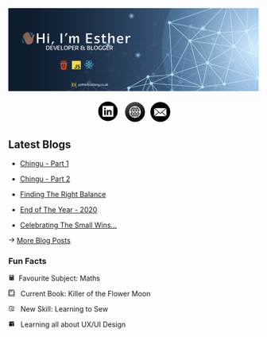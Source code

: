 <!--![Profile Banner](/img/banner.png)-->

<img src="/img/banner.png">

<p align="center">
<a href="https://www.linkedin.com/in/esther-agyare-boateng-004a3453/"><img src="/img/linkedin-icon.png" width=45></a>  &nbsp; <a href="http://estherboateng.co.uk/"><img src="/img/website-icon.png" width=40></a> &nbsp;  <a href="mailto:eagyare91@gmail.com"><img src="/img/mail-icon.png" width=40></a>
</p>



## Latest Blogs 

* [Chingu - Part 1](http://estherboateng.co.uk/chingu)

* [Chingu - Part 2](http://estherboateng.co.uk/chingupart2)

* [Finding The Right Balance](http://estherboateng.co.uk/balance)

* [End of The Year - 2020](http://estherboateng.co.uk/endofyear)

* [Celebrating The Small Wins...](http://estherboateng.co.uk/celebrate)


<img src="/img/arrow.png" width=13> [More Blog Posts](http://estherboateng.co.uk/blog)


### Fun Facts

<img src="/img/calculator-icon.png" width=13 alt="Calculator"> &nbsp;Favourite Subject: Maths

<img src="/img/book-icon.png" width=13 alt="Book"> &nbsp; Current Book: Killer of the Flower Moon

<img src="/img/sewing-icon.png" width=13 alt="Sewing Machine"> &nbsp;  New Skill: Learning to Sew

<img src="/img/website-layout.png" width=13 alt="Website Layout"> &nbsp; Learning all about UX/UI Design


<!--
**Ess91/ess91** is a ✨ _special_ ✨ repository because its `README.md` (this file) appears on your GitHub profile.

Here are some ideas to get you started:

- 🔭 I’m currently working on ...
- 🌱 I’m currently learning ...
- 👯 I’m looking to collaborate on ...
- 🤔 I’m looking for help with ...
- 💬 Ask me about ...
- 📫 How to reach me: ...
- 😄 Pronouns: ...
- ⚡ Fun fact: ...
-->

